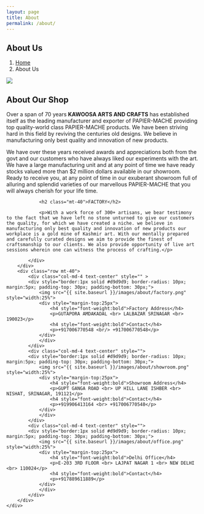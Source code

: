 ```yaml
---
layout: page
title: About
permalink: /about/
---
```


<section class="page-header">
	<div class="container">
		<div class="row">
			<div class="col-md-12">
				<div class="content">
					<h1 class="page-name">About Us</h1>
					<ol class="breadcrumb">
						<li><a href="index.html">Home</a></li>
						<li class="active">About Us</li>
					</ol>
				</div>
			</div>
		</div>
	</div>
</section>

<section class="about section">
	<div class="container">
		<div class="row">
			<div class="col-md-6">
				<img class="img-responsive" src="{{ site.baseurl }}/images/about/about.jpg">
			</div>
			<div class="col-md-6">
				<h2 class="mt-40">About Our Shop</h2>
                <p>Over a span of 70 years <b>KAWOOSA ARTS AND CRAFTS</b> has established itself as the leading manufacturer and exporter of PAPIER-MACHE providing top quality-world class PAPIER-MACHE products.
                We have been striving hard in this field by reviving the centuries old designs. We believe in manufacturing only best quality and innovation of new products.</p>
                <p>We have over these years received awards and appreciations both from the govt and our customers who have always liked our experiments with the art. We have a large manufacturing unit and at any point of time we have ready stocks valued more than $2 million dollars available in our showroom.
                Ready to receive you, at any point of time in our exuberant showroom full of alluring and splendid varieties of our marvellous PAPIER-MACHE  that you will always cherish for your life time. 
                </p>

                <h2 class="mt-40">FACTORY</h2>
                
                <p>With a work force of 300+ artisans, we bear testimony to the fact that we have left no stone unturned to give our customers the quality, for which we have created a niche. we believe in manufacturing only best quality and innovation of new products our workplace is a gold mine of Kashmir art. With our mentally prepared and carefully curated designs we aim to provide the finest of craftsmanship to our clients. We also provide opportunity of live art sessions wherein one can witness the process of crafting.</p>

			</div>
		</div>
		<div class="row mt-40">
			<div class="col-md-4 text-center" style="" >
            <div style="border:1px solid #d9d9d9; border-radius: 10px; margin:5px; padding-top: 30px; padding-bottom: 30px;">
				<img src="{{ site.baseurl }}/images/about/factory.png" style="width:25%">
                <div style="margin-top:25px">
                    <h4 style="font-weight:bold">Factory Address</h4>
                    <p>GUTAPORA AMDAKADAL <br> LALBAZAR SRINAGAR <br> 190023</p>
                    <h4 style="font-weight:bold">Contact</h4>
                    <p>+917006770548 <br/> +917006770548</p>
                </div>
                </div>
			</div>
			<div class="col-md-4 text-center" style="">
            <div style="border:1px solid #d9d9d9; border-radius: 10px; margin:5px; padding-top: 30px; padding-bottom: 30px;">
				<img src="{{ site.baseurl }}/images/about/showroom.png" style="width:25%">
                <div style="margin-top:25px">
                    <h4 style="font-weight:bold">Showroom Address</h4>
                    <p>GUPT GANGA ROAD <br> UP HILL LANE ISHBER <br> NISHAT, SRINAGAR, 191121</p>
                    <h4 style="font-weight:bold">Contact</h4>
                    <p>+919906413164 <br> +917006770548</p>
                </div>
                </div>
			</div>
			<div class="col-md-4 text-center" style="">
            <div style="border:1px solid #d9d9d9; border-radius: 10px; margin:5px; padding-top: 30px; padding-bottom: 30px;">
				<img src="{{ site.baseurl }}/images/about/office.png" style="width:25%">
                <div style="margin-top:25px">
                    <h4 style="font-weight:bold">Delhi Office</h4>
                    <p>E-203 3RD FLOOR <br> LAJPAT NAGAR 1 <br> NEW DELHI <br> 110024</p>
                    <h4 style="font-weight:bold">Contact</h4>
                    <p>+917889611889</p>
                </div>
                </div>
			</div>
		</div>
	</div>
</section>
